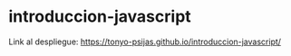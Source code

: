 # introduccion-javascript

Link al despliegue: https://tonyo-psijas.github.io/introduccion-javascript/

